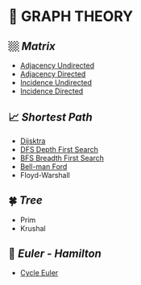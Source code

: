 #  🌱 GRAPH THEORY
##  🏼 *Matrix*
- [Adjacency Undirected](https://github.com/ltaamlee/DISCRETE-MATHEMATICS/blob/main/Graph%20Theory/Adjacency%20Matrix%20Undirected%20Graph.cpp)
- [Adjacency Directed](https://github.com/ltaamlee/DISCRETE-MATHEMATICS/blob/main/Graph%20Theory/Adjacency%20Matrix%20Directed%20Graph.cpp)
- [Incidence Undirected](https://github.com/ltaamlee/DISCRETE-MATHEMATICS/blob/main/Graph%20Theory/Incidence%20Matrix%20Undirected%20Graph.cpp)
- [Incidence Directed](https://github.com/ltaamlee/DISCRETE-MATHEMATICS/blob/main/Graph%20Theory/Incidence%20Matrix%20Directed%20Graph.cpp)
## 📈 *Shortest Path*
- [Dijsktra](https://github.com/ltaamlee/DISCRETE-MATHEMATICS/blob/main/Graph%20Theory/DIJSKTRA.cpp)
- [DFS Depth First Search](https://github.com/ltaamlee/DISCRETE-MATHEMATICS/blob/main/Graph%20Theory/DFS.cpp)
- [BFS Breadth First Search](https://github.com/ltaamlee/DISCRETE-MATHEMATICS/blob/main/Graph%20Theory/BFS.cpp)
- [Bell-man Ford](https://github.com/ltaamlee/DISCRETE-MATHEMATICS/blob/main/Graph%20Theory/BELL-MAN%20FORD.cpp)
- Floyd-Warshall
## 🍀 *Tree*
- Prim
- Krushal
## 🌌 *Euler - Hamilton*
- [Cycle Euler](https://github.com/ltaamlee/DISCRETE-MATHEMATICS/blob/main/Graph%20Theory/Cycle%20EULER.cpp)
